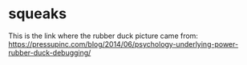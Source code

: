 # squeaks
This is the link where the rubber duck picture came from: https://pressupinc.com/blog/2014/06/psychology-underlying-power-rubber-duck-debugging/
